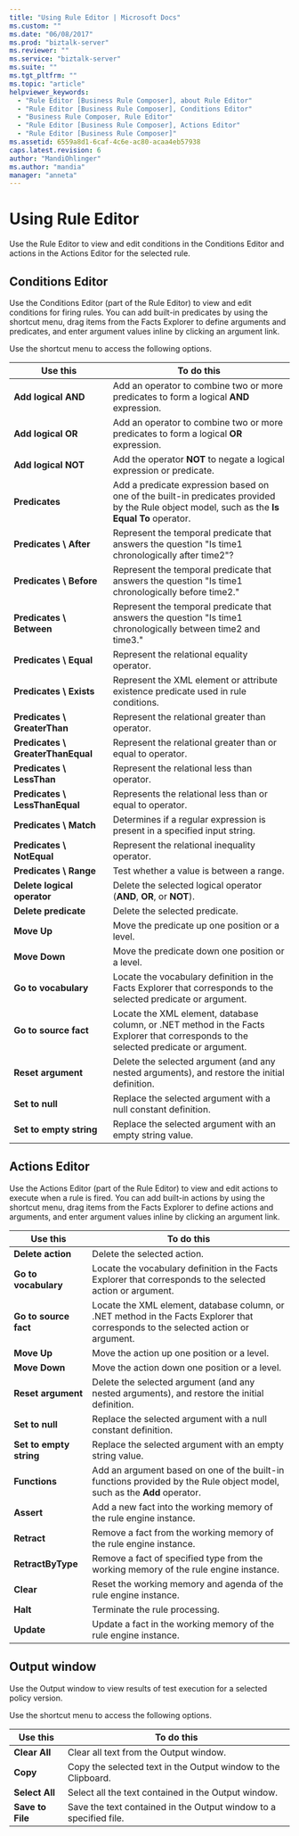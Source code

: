 ```yaml
---
title: "Using Rule Editor | Microsoft Docs"
ms.custom: ""
ms.date: "06/08/2017"
ms.prod: "biztalk-server"
ms.reviewer: ""
ms.service: "biztalk-server"
ms.suite: ""
ms.tgt_pltfrm: ""
ms.topic: "article"
helpviewer_keywords: 
  - "Rule Editor [Business Rule Composer], about Rule Editor"
  - "Rule Editor [Business Rule Composer], Conditions Editor"
  - "Business Rule Composer, Rule Editor"
  - "Rule Editor [Business Rule Composer], Actions Editor"
  - "Rule Editor [Business Rule Composer]"
ms.assetid: 6559a8d1-6caf-4c6e-ac80-acaa4eb57938
caps.latest.revision: 6
author: "MandiOhlinger"
ms.author: "mandia"
manager: "anneta"
---
```

# Using Rule Editor
Use the Rule Editor to view and edit conditions in the Conditions Editor and actions in the Actions Editor for the selected rule.  
  
## Conditions Editor  
 Use the Conditions Editor (part of the Rule Editor) to view and edit conditions for firing rules. You can add built-in predicates by using the shortcut menu, drag items from the Facts Explorer to define arguments and predicates, and enter argument values inline by clicking an argument link.  
  
 Use the shortcut menu to access the following options.  
  
|Use this|To do this|  
|--------------|----------------|  
|**Add logical AND**|Add an operator to combine two or more predicates to form a logical **AND** expression.|  
|**Add logical OR**|Add an operator to combine two or more predicates to form a logical **OR** expression.|  
|**Add logical NOT**|Add the operator **NOT** to negate a logical expression or predicate.|  
|**Predicates**|Add a predicate expression based on one of the built-in predicates provided by the Rule object model, such as the **Is Equal To** operator.|  
|**Predicates \ After**|Represent the temporal predicate that answers the question "Is time1 chronologically after time2"?|  
|**Predicates \ Before**|Represent the temporal predicate that answers the question "Is time1 chronologically before time2."|  
|**Predicates \ Between**|Represent the temporal predicate that answers the question "Is time1 chronologically between time2 and time3."|  
|**Predicates \ Equal**|Represent the relational equality operator.|  
|**Predicates \ Exists**|Represent the XML element or attribute existence predicate used in rule conditions.|  
|**Predicates \ GreaterThan**|Represent the relational greater than operator.|  
|**Predicates \ GreaterThanEqual**|Represent the relational greater than or equal to operator.|  
|**Predicates \ LessThan**|Represent the relational less than operator.|  
|**Predicates \ LessThanEqual**|Represents the relational less than or equal to operator.|  
|**Predicates \ Match**|Determines if a regular expression is present in a specified input string.|  
|**Predicates \ NotEqual**|Represent the relational inequality operator.|  
|**Predicates \ Range**|Test whether a value is between a range.|  
|**Delete logical operator**|Delete the selected logical operator (**AND**, **OR**, or **NOT**).|  
|**Delete predicate**|Delete the selected predicate.|  
|**Move Up**|Move the predicate up one position or a level.|  
|**Move Down**|Move the predicate down one position or a level.|  
|**Go to vocabulary**|Locate the vocabulary definition in the Facts Explorer that corresponds to the selected predicate or argument.|  
|**Go to source fact**|Locate the XML element, database column, or .NET method in the Facts Explorer that corresponds to the selected predicate or argument.|  
|**Reset argument**|Delete the selected argument (and any nested arguments), and restore the initial definition.|  
|**Set to null**|Replace the selected argument with a null constant definition.|  
|**Set to empty string**|Replace the selected argument with an empty string value.|  
  
## Actions Editor  
 Use the Actions Editor (part of the Rule Editor) to view and edit actions to execute when a rule is fired. You can add built-in actions by using the shortcut menu, drag items from the Facts Explorer to define actions and arguments, and enter argument values inline by clicking an argument link.  
  
|Use this|To do this|  
|--------------|----------------|  
|**Delete action**|Delete the selected action.|  
|**Go to vocabulary**|Locate the vocabulary definition in the Facts Explorer that corresponds to the selected action or argument.|  
|**Go to source fact**|Locate the XML element, database column, or .NET method in the Facts Explorer that corresponds to the selected action or argument.|  
|**Move Up**|Move the action up one position or a level.|  
|**Move Down**|Move the action down one position or a level.|  
|**Reset argument**|Delete the selected argument (and any nested arguments), and restore the initial definition.|  
|**Set to null**|Replace the selected argument with a null constant definition.|  
|**Set to empty string**|Replace the selected argument with an empty string value.|  
|**Functions**|Add an argument based on one of the built-in functions provided by the Rule object model, such as the **Add** operator.|  
|**Assert**|Add a new fact into the working memory of the rule engine instance.|  
|**Retract**|Remove a fact from the working memory of the rule engine instance.|  
|**RetractByType**|Remove a fact of specified type from the working memory of the rule engine instance.|  
|**Clear**|Reset the working memory and agenda of the rule engine instance.|  
|**Halt**|Terminate the rule processing.|  
|**Update**|Update a fact in the working memory of the rule engine instance.|  
  
## Output window  
 Use the Output window to view results of test execution for a selected policy version.  
  
 Use the shortcut menu to access the following options.  
  
|Use this|To do this|  
|--------------|----------------|  
|**Clear All**|Clear all text from the Output window.|  
|**Copy**|Copy the selected text in the Output window to the Clipboard.|  
|**Select All**|Select all the text contained in the Output window.|  
|**Save to File**|Save the text contained in the Output window to a specified file.|